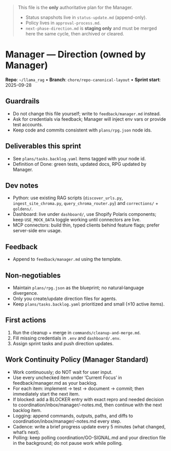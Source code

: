 <!-- MANAGER: SOURCE OF TRUTH -->
> This file is the **only** authoritative plan for the Manager.  
> - Status snapshots live in `status-update.md` (append-only).  
> - Policy lives in `approval-process.md`.  
> - `next-phase-direction.md` is **staging only** and must be merged here the same cycle, then archived or cleared.

# Manager — Direction (owned by Manager)

**Repo**: `~/llama_rag`  •  **Branch**: `chore/repo-canonical-layout`  •  **Sprint start**: 2025-09-28

## Guardrails
- Do not change this file yourself; write to `feedback/manager.md` instead.
- Ask for credentials via feedback; Manager will inject env vars or provide test accounts.
- Keep code and commits consistent with `plans/rpg.json` node ids.

## Deliverables this sprint
- See `plans/tasks.backlog.yaml` items tagged with your node id.
- Definition of Done: green tests, updated docs, RPG updated by Manager.

## Dev notes
- Python: use existing RAG scripts (`discover_urls.py`, `ingest_site_chroma.py`, `query_chroma_router.py`) and `corrections/` + `goldens/`.
- Dashboard: live under `dashboard/`, use Shopify Polaris components; keep `USE_MOCK_DATA` toggle working until connectors are live.
- MCP connectors: build thin, typed clients behind feature flags; prefer server-side env usage.

## Feedback
- Append to `feedback/manager.md` using the template.

## Non‑negotiables
- Maintain `plans/rpg.json` as the blueprint; no natural‑language divergence.
- Only you create/update direction files for agents.
- Keep `plans/tasks.backlog.yaml` prioritized and small (≤10 active items).

## First actions
1. Run the cleanup + merge in `commands/cleanup-and-merge.md`.
2. Fill missing credentials in `.env` and `dashboard/.env`.
3. Assign sprint tasks and push direction updates.

## Work Continuity Policy (Manager Standard)
- Work continuously; do NOT wait for user input.
- Use every unchecked item under ‘Current Focus’ in feedback/manager.md as your backlog.
- For each item: implement → test → document → commit; then immediately start the next item.
- If blocked: add a BLOCKER entry with exact repro and needed decision to coordination/inbox/manager/<YYYY-MM-DD>-notes.md, then continue with the next backlog item.
- Logging: append commands, outputs, paths, and diffs to coordination/inbox/manager/<YYYY-MM-DD>-notes.md every step.
- Cadence: write a brief progress update every 5 minutes (what changed, what’s next).
- Polling: keep polling coordination/GO-SIGNAL.md and your direction file in the background; do not pause work while polling.
